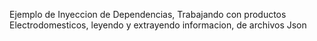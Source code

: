 Ejemplo de Inyeccion de Dependencias, Trabajando con productos Electrodomesticos, leyendo y extrayendo informacion, de archivos Json
